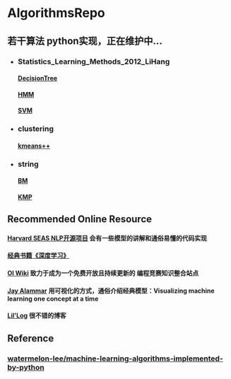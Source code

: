 # AlgorithmsRepo
## 若干算法 python实现，正在维护中...

+ ### Statistics_Learning_Methods_2012_LiHang                                              
  #### [DecisionTree](https://github.com/errorplayer/AlgorithmsRepo/blob/master/Statistics_Learning_Methods_2012_LiHang/DecisionTree.py)             
  #### [HMM](https://github.com/errorplayer/AlgorithmsRepo/blob/master/Statistics_Learning_Methods_2012_LiHang/HMM/HMM.py)             
  #### [SVM](https://github.com/errorplayer/AlgorithmsRepo/blob/master/Statistics_Learning_Methods_2012_LiHang/SVM.py)               

+ ### clustering        
  #### [kmeans++](https://github.com/errorplayer/AlgorithmsRepo/blob/master/clustering/kmeans%2B%2B.ipynb)                           
+ ### string                    
  #### [BM](https://github.com/errorplayer/AlgorithmsRepo/blob/master/string/BM.py)  
  #### [KMP](https://github.com/errorplayer/AlgorithmsRepo/blob/master/string/KMP.py)
  
  
## Recommended Online Resource
#### [Harvard SEAS NLP开源项目](http://nlp.seas.harvard.edu/code/) 会有一些模型的讲解和通俗易懂的代码实现
#### [经典书籍《深度学习》](http://www.deeplearningbook.org/)
#### [OI Wiki](https://oi-wiki.org/) 致力于成为一个免费开放且持续更新的 编程竞赛知识整合站点
#### [Jay Alammar](https://jalammar.github.io/) 用可视化的方式，通俗介绍经典模型：Visualizing machine learning one concept at a time
#### [Lil'Log](https://lilianweng.github.io/lil-log/) 很不错的博客


## Reference
### [watermelon-lee/machine-learning-algorithms-implemented-by-python](https://github.com/watermelon-lee/machine-learning-algorithms-implemented-by-python)

